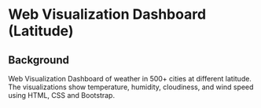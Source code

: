 # Web Visualization Dashboard (Latitude)

## Background


Web Visualization Dashboard of weather in 500+ cities at different latitude.  The visualizations show temperature, humidity, cloudiness, and wind speed using HTML, CSS and Bootstrap.